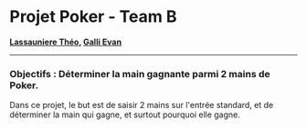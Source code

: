 # Projet Poker - Team B

**[Lassauniere Théo](https://github.com/theoLassauniere), [Galli Evan]()**

------------------------

### **Objectifs** : Déterminer la main gagnante parmi 2 mains de Poker.

Dans ce projet, le but est de saisir 2 mains sur l'entrée standard, et de déterminer la main qui gagne, et surtout
pourquoi elle gagne.

